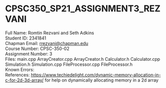 # CPSC350_SP21_ASSIGNMENT3_REZVANI
Full Name: Romtin Rezvani and Seth Adkins\
Student ID: 2341841\
Chapman Email: rrezvani@chapman.edu\
Course Number: CPSC-350-02\
Assignment Number: 3\
Files: main.cpp   ArrayCreator.cpp   ArrayCreator.h    Calculator.h    Calculator.cpp    Simulation.h    Simulation.cpp    FileProcessor.cpp   FileProcessor.h\
Known Errors:\
References: https://www.techiedelight.com/dynamic-memory-allocation-in-c-for-2d-3d-array/ for help on dynamically allocating memory in a 2d array
